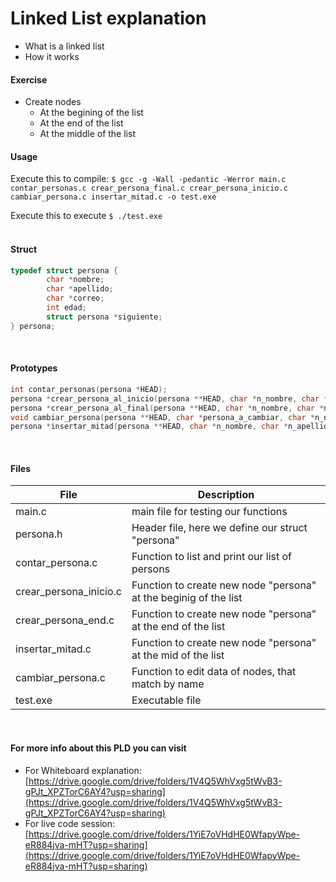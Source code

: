 # Linked List explanation

- What is a linked list
- How it works

#### Exercise
- Create nodes
   - At the begining of the list
   - At the end of the list
   - At the middle of the list

#### Usage
Execute this to compile:
```$ gcc -g -Wall -pedantic -Werror main.c contar_personas.c crear_persona_final.c crear_persona_inicio.c cambiar_persona.c insertar_mitad.c -o test.exe```

Execute this to execute ```$ ./test.exe```
<br><br>
#### Struct
```c
typedef struct persona {
        char *nombre;
        char *apellido;
        char *correo;
        int edad;
        struct persona *siguiente;
} persona;
```
<br>

#### Prototypes
```c
int contar_personas(persona *HEAD);
persona *crear_persona_al_inicio(persona **HEAD, char *n_nombre, char *n_apellido, char *n_email, int n_edad);
persona *crear_persona_al_final(persona **HEAD, char *n_nombre, char *n_apellido, char *n_email, int n_edad);
void cambiar_persona(persona **HEAD, char *persona_a_cambiar, char *n_nombre, char *n_apellido, char *n_email, int n_edad);
persona *insertar_mitad(persona **HEAD, char *n_nombre, char *n_apellido, char *n_email, int n_edad);
```
<br>

#### Files

| File        | Description |
| ----------- | ----------- |
| main.c      | main file for testing our functions|
| persona.h   | Header file, here we define our struct "persona"|
| contar_persona.c | Function to list and print our list of persons|
| crear_persona_inicio.c | Function to create new node "persona" at the beginig of the list|
| crear_persona_end.c | Function to create new node "persona" at the end of the list|
| insertar_mitad.c | Function to create new node "persona" at the mid of the list|
| cambiar_persona.c | Function to edit data of nodes, that match by name|
| test.exe | Executable file
<br>

#### For more info about this PLD you can visit
- For Whiteboard explanation: [https://drive.google.com/drive/folders/1V4Q5WhVxg5tWvB3-gPJt_XPZTorC6AY4?usp=sharing](https://drive.google.com/drive/folders/1V4Q5WhVxg5tWvB3-gPJt_XPZTorC6AY4?usp=sharing)
- For live code session: [https://drive.google.com/drive/folders/1YiE7oVHdHE0WfapyWpe-eR884jva-mHT?usp=sharing](https://drive.google.com/drive/folders/1YiE7oVHdHE0WfapyWpe-eR884jva-mHT?usp=sharing)
